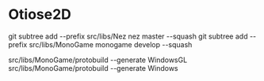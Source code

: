 # Otiose2D

git subtree add --prefix src/libs/Nez nez master --squash
git subtree add --prefix src/libs/MonoGame monogame develop --squash

src/libs/MonoGame/protobuild --generate WindowsGL
src/libs/MonoGame/protobuild --generate Windows